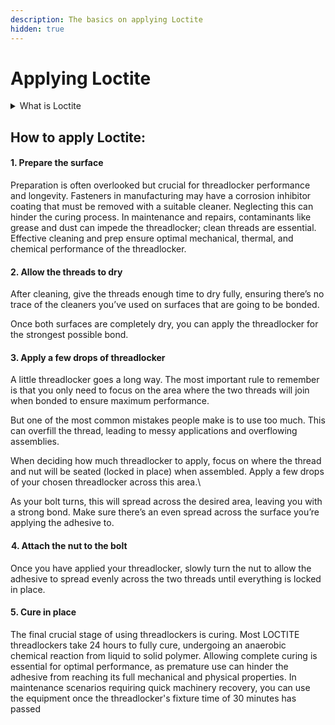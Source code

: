 ```yaml
---
description: The basics on applying Loctite
hidden: true
---
```


# Applying Loctite

<details>

<summary>What is Loctite</summary>

**Loctite Threadlocker** is an adhesive designed to fill the gaps between threaded metal components, curing to form a solid, thermoset plastic. This prevents loosening, leakage, and corrosion caused by vibrations and other external forces.

#### Curing Time

The drying time of threadlocker varies based on several factors, including:

* **Type of Threadlocker**: Different formulations have varying curing speeds.
* **Ambient Conditions**: Temperature and humidity can impact curing time.
* **Materials**: The substrates being bonded also play a role in the curing process.

Typically, full curing can take **24 to 36 hours**, with handling cure times ranging from **1.5 to 30 minutes** depending on the threadlocker type and strength.

#### Essential Properties

Threadlockers should exhibit the following characteristics:

* **Fast Cure Speed**: Quick curing at room temperature.
* **Chemical Compatibility**: Resistant to acids, alkalis, and solvents.
* **Vibration Resistance**: Effectively prevents loosening under vibration.
* **Good Consistency**: Ensures even application.

Liquid threadlockers are favored for their ease of application and ability to penetrate threaded surfaces effectively.

#### Selection Guide

When selecting a threadlocker, consider the following criteria:

1. **Media Compatibility**: Ensure the threadlocker is chemically compatible with the materials it will contact. Common compatible materials include:
   * **Metals**: Steel and aluminum.
   * **Plastics**: Nylon and polycarbonate.
   * **Fluids**: Oils, lubricants, and solvents.
2. **Curing Speed**: Select a threadlocker based on how quickly it needs to cure for your application.
3. **Approvals**: Look for certifications relevant to your use case:
   * **Gas Applications**: Low-strength Loxeal and high-strength Loctite threadlockers may have gas application approvals.
   * **Food and Water Safety**: ANSI/NSF certifications indicate compatibility with drinking water and food contact.
4. **Temperature Resistance**: High-temperature threadlockers are available for applications exposed to elevated temperatures.
5. **Strength Requirements**:
   * **Low Strength**: Allows disassembly with minimal force—ideal for frequently adjusted fasteners.
   * **Medium Strength**: Balances holding power and removability; can be disassembled with standard tools.
   * **High Strength**: Permanently locks fasteners, requiring specialized chemicals for removal.

#### Recommended Application

For this application, **Blue Loctite** (a medium-strength threadlocker) is chosen. It provides adequate holding power while allowing the nuts to be undone by hand if necessary, making it suitable for applications requiring occasional adjustments.

</details>

## How to apply Loctite:

#### 1. Prepare the surface

Preparation is often overlooked but crucial for threadlocker performance and longevity. Fasteners in manufacturing may have a corrosion inhibitor coating that must be removed with a suitable cleaner. Neglecting this can hinder the curing process. In maintenance and repairs, contaminants like grease and dust can impede the threadlocker; clean threads are essential. Effective cleaning and prep ensure optimal mechanical, thermal, and chemical performance of the threadlocker.

#### 2. Allow the threads to dry

After cleaning, give the threads enough time to dry fully, ensuring there’s no trace of the cleaners you’ve used on surfaces that are going to be bonded.

Once both surfaces are completely dry, you can apply the threadlocker for the strongest possible bond.

#### 3. Apply a few drops of threadlocker

A little threadlocker goes a long way. The most important rule to remember is that you only need to focus on the area where the two threads will join when bonded to ensure maximum performance.

But one of the most common mistakes people make is to use too much. This can overfill the thread, leading to messy applications and overflowing assemblies.

When deciding how much threadlocker to apply, focus on where the thread and nut will be seated (locked in place) when assembled. Apply a few drops of your chosen threadlocker across this area.\


As your bolt turns, this will spread across the desired area, leaving you with a strong bond. Make sure there’s an even spread across the surface you’re applying the adhesive to.

#### ![LOCTITE 243 Threadlocker - Application to Bolt](data:image/gif;base64,R0lGODlhAQABAKECAAAAAP///yAhJSAhJSH5BAEKAAEALAAAAAABAAEAAAICTAEAOw==)**4. Attach the nut to the bolt**

Once you have applied your threadlocker, slowly turn the nut to allow the adhesive to spread evenly across the two threads until everything is locked in place.

#### 5. Cure in place

The final crucial stage of using threadlockers is curing. Most LOCTITE threadlockers take 24 hours to fully cure, undergoing an anaerobic chemical reaction from liquid to solid polymer. Allowing complete curing is essential for optimal performance, as premature use can hinder the adhesive from reaching its full mechanical and physical properties. In maintenance scenarios requiring quick machinery recovery, you can use the equipment once the threadlocker's fixture time of 30 minutes has passed

